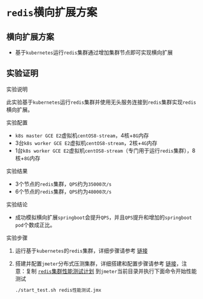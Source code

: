 # `redis`横向扩展方案

## 横向扩展方案

- 基于`kubernetes`运行`redis`集群通过增加集群节点即可实现横向扩展

## 实验证明

实验说明

此实验基于`kubernetes`运行`redis`集群并使用无头服务连接到`redis`集群实现`redis`横向扩展。

实验配置

- `k8s master GCE E2`虚拟机`centOS8-stream`，4核+`8G`内存
- 3台`k8s worker GCE E2`虚拟机`centOS8-stream`，2核+`4G`内存
- 1台`k8s worker GCE E2`虚拟机`centOS8-stream`（专门用于运行`redis`集群），8核+`8G`内存

实验结果

- 3个节点的`redis`集群，`QPS`约为`35000次/s`
- 6个节点的`redis`集群，`QPS`约为`48000次/s`

实验结论

- 成功模拟横向扩展`springboot`会提升`QPS`，并且`QPS`提升和增加的`springboot pod`个数成正比。

实验步骤

1. 运行基于`kubernetes`的`redis`集群，详细步骤请参考 <a href="/redis/kubernetes运行redis.html#运行redis-cluser模式" target="_blank">链接</a>

2. 搭建并配置`jmeter`分布式压测集群，详细搭建和配置步骤请参考 <a href="/jmeter/#基于kubernetes的jmeter分布式测试" target="_blank">链接</a>，注意：复制 [`redis`集群性能测试计划](https://gitee.com/dexterleslie/demonstration/blob/master/demo-redis/redis%E6%80%A7%E8%83%BD%E6%B5%8B%E8%AF%95.jmx) 到`jmeter`当前目录并执行下面命令开始性能测试

   ```bash
   ./start_test.sh redis性能测试.jmx
   ```

   
